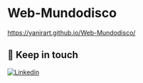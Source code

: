 # Web-Mundodisco

https://yanirart.github.io/Web-Mundodisco/ 

## 👋 Keep in touch

[![Linkedin](https://img.shields.io/badge/LinkedIn-0077B5?style=for-the-badge&logo=linkedin&logoColor=white)](https://www.linkedin.com/in/yanira-rodríguez-trujillo/)
